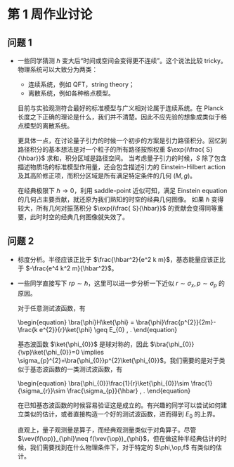 # 第 1 周作业讨论

## 问题 1

* 一些同学猜测 $\hbar$ 变大后“时间或空间会变得更不连续”。这个说法比较 tricky。物理系统可以大致分为两类：

    * 连续系统，例如 QFT，string theory；
    * 离散系统，例如各种格点模型。

    目前与实验观测符合最好的标准模型与广义相对论属于连续系统。在 Planck 长度之下正确的理论是什么，我们并不清楚。因此不应先验的想象成类似于格点模型的离散系统。

    更具体一点，在讨论量子引力的时候一个初步的方案是引力路径积分。回忆到路径积分的基本想法是对一个粒子的所有路径按照权重 $\exp{i\frac{ S}{\hbar}}$ 求和，积分区域是路径空间。
    当考虑量子引力的时候，$S$ 除了包含描述物质场的标准模型作用量，还会包含描述引力的 Einstein-Hilbert action 及其高阶修正项，而积分区域是所有满足特定条件的几何 $(M,g)$。

    在经典极限下 $\hbar\to0$，利用 saddle-point 近似可知，满足 Einstein equation 的几何占主要贡献，就还原为我们熟知的时空的经典几何图像。
    如果 $\hbar$ 变得较大，所有几何对振荡积分 $\exp{i\frac{ S}{\hbar}}$ 的贡献会变得同等重要，此时时空的经典几何图像就失效了。

## 问题 2

* 标度分析。半径应该正比于 $\frac{\hbar^2}{e^2 k m}$，基态能量应该正比于 $-\frac{e^4 k^2 m}{\hbar^2}$。

* 一些同学直接写下 $rp\sim \hbar$，这里可以进一步分析一下近似 $r\sim \sigma_x, p\sim \sigma_p$ 的原因。

    对于任意测试波函数，有

    \begin{equation}
        \bra{\phi}H\ket{\phi}
        =
        \bra{\phi}\frac{p^{2}}{2m}-\frac{k e^{2}}{r}\ket{\phi}
        \geq E_{0}
        \, .
    \end{equation}

    基态波函数 $\ket{\phi_{0}}$ 是球对称的，因此 $\bra{\phi_{0}}{\vp}\ket{\phi_{0}}=0 \implies \sigma_{p}^{2}=\bra{\phi_{0}}p^{2}\ket{\phi_{0}}$。我们需要的是对于类似于基态波函数的一类测试波函数，有

    \begin{equation}
        \bra{\phi_{0}}\frac{1}{r}\ket{\phi_{0}}\sim \frac{1}{\sigma_{r}}\sim \frac{\sigma_{p}}{\hbar}
        \, .
    \end{equation}

    在已知基态波函数的时候容易验证这是成立的。有兴趣的同学可以尝试如何建立类似的估计，或者直接构造一个好的测试波函数，进而得到 $E_{0}$ 的上界。

    直观上，量子观测量是算子，而经典观测量类似于对角算子。尽管 $\vev{f(\op)}_{\phi}\neq f(\vev{\op})_{\phi}$，但在做这种半经典估计的时候，我们需要找到在什么物理条件下，对于特定的 $\phi,\op,f$ 有类似的估计。